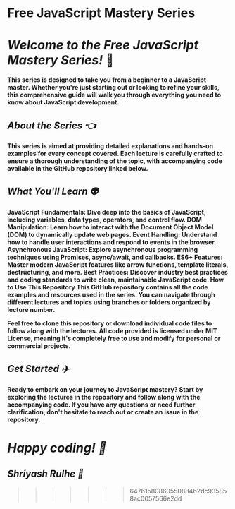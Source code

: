 # **Free JavaScript Mastery Series**
# _Welcome to the Free JavaScript Mastery Series!_ 🚀

**This series is designed to take you from a beginner to a JavaScript master. Whether you're just starting out or looking to refine your skills, this comprehensive guide will walk you through everything you need to know about JavaScript development.** 

## ***About the Series 👈***
**This series is aimed at providing detailed explanations and hands-on examples for every concept covered. Each lecture is carefully crafted to ensure a thorough understanding of the topic, with accompanying code available in the GitHub repository linked below.**

## ***What You'll Learn 👽***
**JavaScript Fundamentals: Dive deep into the basics of JavaScript, including variables, data types, operators, and control flow.
DOM Manipulation: Learn how to interact with the Document Object Model (DOM) to dynamically update web pages.
Event Handling: Understand how to handle user interactions and respond to events in the browser.
Asynchronous JavaScript: Explore asynchronous programming techniques using Promises, async/await, and callbacks.
ES6+ Features: Master modern JavaScript features like arrow functions, template literals, destructuring, and more.
Best Practices: Discover industry best practices and coding standards to write clean, maintainable JavaScript code.
How to Use This Repository
This GitHub repository contains all the code examples and resources used in the series. You can navigate through different lectures and topics using branches or folders organized by lecture number.**

**Feel free to clone this repository or download individual code files to follow along with the lectures. All code provided is licensed under MIT License, meaning it's completely free to use and modify for personal or commercial projects.**

## ***Get Started ✈️***
**Ready to embark on your journey to JavaScript mastery? Start by exploring the lectures in the repository and follow along with the accompanying code. If you have any questions or need further clarification, don't hesitate to reach out or create an issue in the repository.**

# ***Happy coding! 🎉***
## _Shriyash Rulhe 🦇_

>>>>>>> 6476158086055088462dc935858ac0057566e2dd
